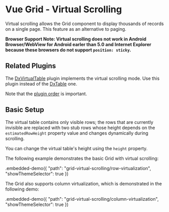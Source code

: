 # Vue Grid - Virtual Scrolling

Virtual scrolling allows the Grid component to display thousands of records on a single page. This feature as an alternative to paging.

**Browser Support Note: Virtual scrolling does not work in Android Browser/WebView for Android earler than 5.0 and Internet Explorer because these browsers do not support `position: sticky`.**

## Related Plugins

The [DxVirtualTable](../reference/virtual-table.md) plugin implements the virtual scrolling mode. Use this plugin instead of the [DxTable](../reference/table.md) one.

Note that the [plugin order](./plugin-overview.md#plugin-order) is important.

## Basic Setup

The virtual table contains only visible rows; the rows that are currently invisible are replaced with two stub rows whose height depends on the `estimatedRowHeight` property value and changes dynamically during scrolling.

You can change the virtual table's height using the `height` property.

The following example demonstrates the basic Grid with virtual scrolling:

.embedded-demo({ "path": "grid-virtual-scrolling/row-virtualization", "showThemeSelector": true })

The Grid also supports column virtualization, which is demonstrated in the following demo:

.embedded-demo({ "path": "grid-virtual-scrolling/column-virtualization", "showThemeSelector": true })
